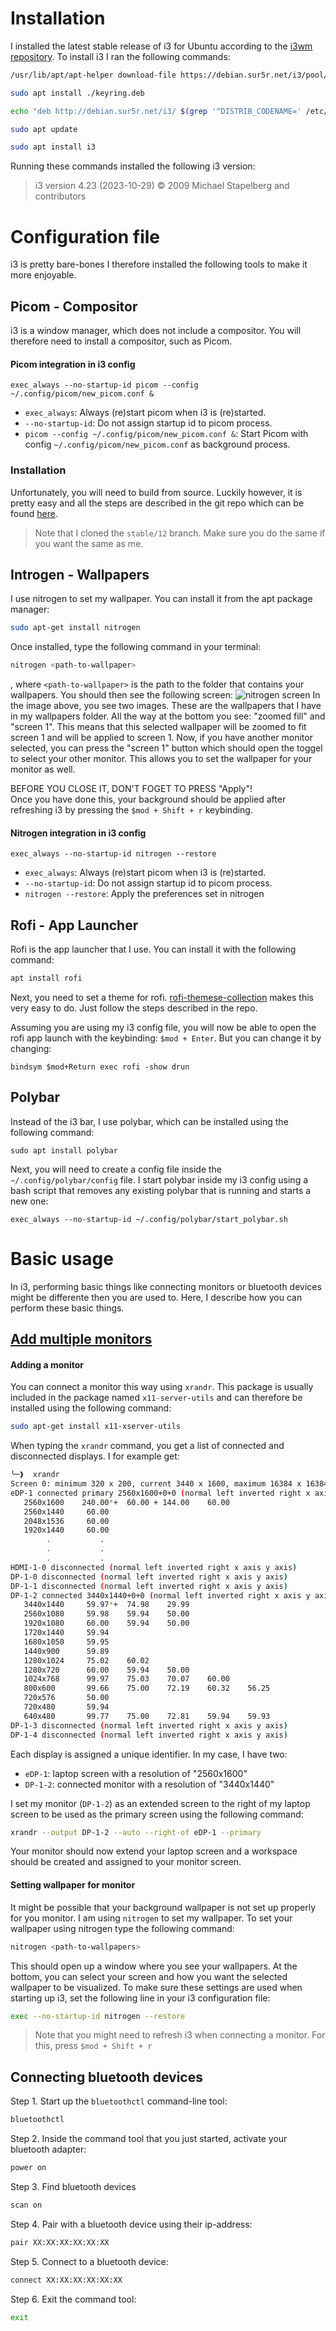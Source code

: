 # Installation
I installed the latest stable release of i3 for Ubuntu according to the [i3wm repository](https://i3wm.org/docs/repositories.html). To install i3 I ran the following commands:
```bash
/usr/lib/apt/apt-helper download-file https://debian.sur5r.net/i3/pool/main/s/sur5r-keyring/sur5r-keyring_2024.03.04_all.deb keyring.deb SHA256:f9bb4340b5ce0ded29b7e014ee9ce788006e9bbfe31e96c09b2118ab91fca734

sudo apt install ./keyring.deb

echo "deb http://debian.sur5r.net/i3/ $(grep '^DISTRIB_CODENAME=' /etc/lsb-release | cut -f2 -d=) universe" | sudo tee /etc/apt/sources.list.d/sur5r-i3.list

sudo apt update

sudo apt install i3
```

Running these commands installed the following i3 version:
> i3 version 4.23 (2023-10-29) © 2009 Michael Stapelberg and contributors

# Configuration file
i3 is pretty bare-bones I therefore installed the following tools to make it more enjoyable.

## Picom - Compositor
i3 is a window manager, which does not include a compositor. You will therefore need to install a compositor, such as Picom.

#### Picom integration in i3 config
```
exec_always --no-startup-id picom --config ~/.config/picom/new_picom.conf &
```
- `exec_always`: Always (re)start picom when i3 is (re)started.
- `--no-startup-id`: Do not assign startup id to picom process.
- `picom --config ~/.config/picom/new_picom.conf &`: Start Picom with config `~/.config/picom/new_picom.conf` as background process.

### Installation
Unfortunately, you will need to build from source. Luckily however, it is pretty easy and all the steps are described in the git repo which can be found [here](https://github.com/yshui/picom/tree/stable/12). 

> Note that I cloned the `stable/12` branch. Make sure you do the same if you want the same as me.


## Introgen - Wallpapers
I use nitrogen to set my wallpaper. You can install it from the apt package manager:
```bash
sudo apt-get install nitrogen
```
Once installed, type the following command in your terminal:
```bash
nitrogen <path-to-wallpaper>
```
, where `<path-to-wallpaper>` is the path to the folder that contains your wallpapers. You should then see the following screen:
![nitrogen screen](images/nitrogen.png)
In the image above, you see two images. These are the wallpapers that I have in my wallpapers folder. All the way at the bottom you see: "zoomed fill" and "screen 1". This means that this selected wallpaper will be zoomed to fit screen 1 and will be applied to screen 1. Now, if you have another monitor selected, you can press the "screen 1" button which should open the toggel to select your other monitor. This allows you to set the wallpaper for your monitor as well.

BEFORE YOU CLOSE IT, DON'T FOGET TO PRESS "Apply"! <br>
Once you have done this, your background should be applied after refreshing i3 by pressing the  `$mod + Shift + r` keybinding.

#### Nitrogen integration in i3 config
```
exec_always --no-startup-id nitrogen --restore
```
- `exec_always`: Always (re)start picom when i3 is (re)started.
- `--no-startup-id`: Do not assign startup id to picom process.
- `nitrogen --restore`: Apply the preferences set in nitrogen

## Rofi - App Launcher
Rofi is the app launcher that I use. You can install it with the following command:
```bash
apt install rofi
```
Next, you need to set a theme for rofi. [rofi-themese-collection](https://github.com/newmanls/rofi-themes-collection) makes this very easy to do. Just follow the steps described in the repo.

Assuming you are using my i3 config file, you will now be able to open the rofi app launch with the keybinding: `$mod + Enter`. But you can change it by changing:
```
bindsym $mod+Return exec rofi -show drun
```

## Polybar
Instead of the i3 bar, I use polybar, which can be installed using the following command:
```
sudo apt install polybar
```
Next, you will need to create a config file inside the `~/.config/polybar/config` file. I start polybar inside my i3 config using a bash script that removes any existing polybar that is running and starts a new one:
```
exec_always --no-startup-id ~/.config/polybar/start_polybar.sh
```

# Basic usage
In i3, performing basic things like connecting monitors or bluetooth devices might be differente then you are used to. Here, I describe how you can perform these basic things.


## [Add multiple monitors](https://i3wm.org/docs/userguide.html#multi_monitor)
#### Adding a monitor

You can connect a monitor this way using `xrandr`. This package is usually included in the package named `x11-server-utils` and can therefore be installed using the following command:
```bash
sudo apt-get install x11-xserver-utils
```

When typing the `xrandr` command, you get a list of connected and disconnected displays. I for example get:
```bash
╰─❱  xrandr
Screen 0: minimum 320 x 200, current 3440 x 1600, maximum 16384 x 16384
eDP-1 connected primary 2560x1600+0+0 (normal left inverted right x axis y axis) 345mm x 215mm
   2560x1600    240.00*+  60.00 + 144.00    60.00  
   2560x1440     60.00  
   2048x1536     60.00  
   1920x1440     60.00  
        .           .
        .           .
        .           .
HDMI-1-0 disconnected (normal left inverted right x axis y axis)
DP-1-0 disconnected (normal left inverted right x axis y axis)
DP-1-1 disconnected (normal left inverted right x axis y axis)
DP-1-2 connected 3440x1440+0+0 (normal left inverted right x axis y axis) 797mm x 334mm
   3440x1440     59.97*+  74.98    29.99  
   2560x1080     59.98    59.94    50.00  
   1920x1080     60.00    59.94    50.00  
   1720x1440     59.94  
   1680x1050     59.95  
   1440x900      59.89  
   1280x1024     75.02    60.02  
   1280x720      60.00    59.94    50.00  
   1024x768      99.97    75.03    70.07    60.00  
   800x600       99.66    75.00    72.19    60.32    56.25  
   720x576       50.00  
   720x480       59.94  
   640x480       99.77    75.00    72.81    59.94    59.93  
DP-1-3 disconnected (normal left inverted right x axis y axis)
DP-1-4 disconnected (normal left inverted right x axis y axis)
```
Each display is assigned a unique identifier. In my case, I have two:
- `eDP-1`: laptop screen with a resolution of "2560x1600"
- `DP-1-2`: connected monitor with a resolution of "3440x1440"

I set my monitor (`DP-1-2`) as an extended screen to the right of my laptop screen to be used as the primary screen using the following command:
```bash
xrandr --output DP-1-2 --auto --right-of eDP-1 --primary
```
Your monitor should now extend your laptop screen and a workspace should be created and assigned to your monitor screen. 

#### Setting wallpaper for monitor
It might be possible that your background wallpaper is not set up properly for you monitor. I am using `nitrogen` to set my wallpaper. To set your wallpaper using nitrogen type the following command:
```bash
nitrogen <path-to-wallpapers>
```
This should open up a window where you see your wallpapers. At the bottom, you can select your screen and how you want the selected wallpaper to be visualized. To make sure these settings are used when starting up i3, set the following line in your i3 configuration file:
```bash
exec --no-startup-id nitrogen --restore
```

> Note that you might need to refresh i3 when connecting a monitor. For this, press  `$mod + Shift + r`


## Connecting bluetooth devices
Step 1. Start up the `bluetoothctl` command-line tool:
```bash
bluetoothctl
```

Step 2. Inside the command tool that you just started, activate your bluetooth adapter:
```bash
power on
```

Step 3. Find bluetooth devices
```bash
scan on
```

Step 4. Pair with a bluetooth device using their ip-address:
```bash
pair XX:XX:XX:XX:XX:XX
```

Step 5. Connect to a bluetooth device:
```bash
connect XX:XX:XX:XX:XX:XX
```

Step 6. Exit the command tool:
```bash
exit
```


